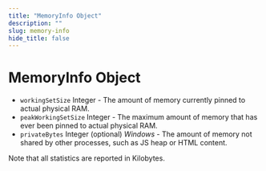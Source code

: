 ```yaml
---
title: "MemoryInfo Object"
description: ""
slug: memory-info
hide_title: false
---
```


# MemoryInfo Object

* `workingSetSize` Integer - The amount of memory currently pinned to actual physical RAM.
* `peakWorkingSetSize` Integer - The maximum amount of memory that has ever been pinned
  to actual physical RAM.
* `privateBytes` Integer (optional) _Windows_ - The amount of memory not shared by other processes, such as
  JS heap or HTML content.

Note that all statistics are reported in Kilobytes.
